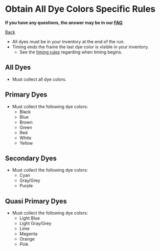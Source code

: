 # Obtain All Dye Colors Specific Rules

**If you have any questions, the answer may be in our
[FAQ](https://www.speedrun.com/mcbe/thread/vdv9t)**

[Back](../README.md)

* All dyes must be in your inventory at the end of the run.
* Timing ends the frame the last dye color is visible in your inventory.
	- See the [timing rules](../global/README.md#timing-rules) regarding
	when timing begins.

## All Dyes

* Must collect all dye colors.

## Primary Dyes

* Must collect the following dye colors:
	- Black
	- Blue
	- Brown
	- Green
	- Red
	- White
	- Yellow

## Secondary Dyes

* Must collect the following dye colors:
	- Cyan
	- Gray/Grey
	- Purple

## Quasi Primary Dyes

* Must collect the following dye colors:
	- Light Blue
	- Light Gray/Grey
	- Lime
	- Magenta
	- Orange
	- Pink
